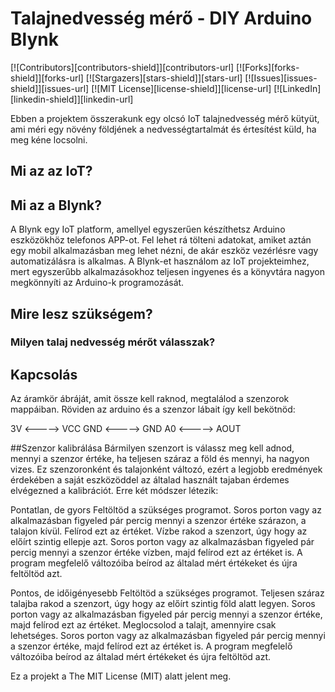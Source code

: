 # Talajnedvesség mérő - DIY Arduino Blynk
[![Contributors][contributors-shield]][contributors-url]
[![Forks][forks-shield]][forks-url]
[![Stargazers][stars-shield]][stars-url]
[![Issues][issues-shield]][issues-url]
[![MIT License][license-shield]][license-url]
[![LinkedIn][linkedin-shield]][linkedin-url]

Ebben a projektem összerakunk egy olcsó IoT talajnedvesség mérő kütyüt, ami méri egy növény földjének a nedvességtartalmát és értesítést küld, ha meg kéne locsolni.

## Mi az az IoT?


## Mi az a Blynk?
A Blynk egy IoT platform, amellyel egyszerűen készíthetsz Arduino eszközökhöz telefonos APP-ot. Fel lehet rá tölteni adatokat, amiket aztán egy mobil alkalmazásban meg lehet nézni, de akár eszköz vezérlésre vagy automatizálásra is alkalmas.
A Blynk-et használom az IoT projekteimhez, mert egyszerűbb alkalmazásokhoz teljesen ingyenes és a könyvtára nagyon megkönnyíti az Arduino-k programozását.

## Mire lesz szükségem?


### Milyen talaj nedvesség mérőt válasszak?

## Kapcsolás
Az áramkör ábráját, amit össze kell raknod, megtalálod a szenzorok mappáiban.
Röviden az arduino és a szenzor lábait így kell bekötnöd:

3V    <----->   VCC
GND   <----->   GND
A0    <----->   AOUT

##Szenzor kalibrálása
Bármilyen szenzort is válassz meg kell adnod, mennyi a szenzor értéke, ha teljesen száraz a föld és mennyi, ha nagyon vizes. Ez szenzoronként és talajonként változó, ezért a legjobb eredmények érdekében a saját eszközöddel az általad használt tajaban érdemes elvégezned a kalibrációt. Erre két módszer létezik:

Pontatlan, de gyors
Feltöltöd a szükséges programot.
Soros porton vagy az alkalmazásban figyeled pár percig mennyi a szenzor értéke szárazon, a talajon kívül. Felírod ezt az értéket.
Vízbe rakod a szenzort, úgy hogy az előírt szintig ellepje azt.
Soros porton vagy az alkalmazásban figyeled pár percig mennyi a szenzor értéke vízben, majd felírod ezt az értéket is.
A program megfelelő változóiba beírod az általad mért értékeket és újra feltöltöd azt.

Pontos, de időigényesebb
Feltöltöd a szükséges programot.
Teljesen száraz talajba rakod a szenzort, úgy hogy az előírt szintig föld alatt legyen.
Soros porton vagy az alkalmazásban figyeled pár percig mennyi a szenzor értéke, majd felírod ezt az értéket.
Meglocsolod a talajt, amennyire csak lehetséges.
Soros porton vagy az alkalmazásban figyeled pár percig mennyi a szenzor értéke, majd felírod ezt az értéket is.
A program megfelelő változóiba beírod az általad mért értékeket és újra feltöltöd azt.


Ez a projekt a The MIT License (MIT) alatt jelent meg.
